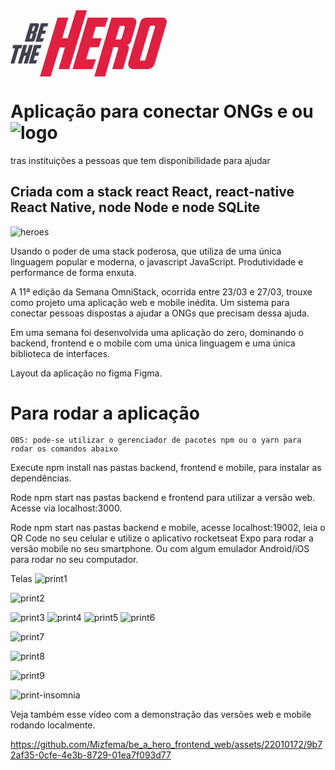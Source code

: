 <svg width="250" height="106" viewBox="0 0 250 106" fill="none" xmlns="http://www.w3.org/2000/svg">
<path d="M93.93 94.2987H76.8668L87.1185 59.4013H78.4493L64.2071 106H47.1439L75.3532 11.6325H92.4163L82.7839 44.7403H91.4531L105.145 0H122.208L93.93 94.2987Z" fill="#E02041"/>
<path d="M123.584 11.6325H156.128L151.243 26.5H136.45L131.084 44.6714H145.945L141.267 59.3325H126.749L121.038 78.5364H136.863L131.152 94.2299H99.2278L123.584 11.6325Z" fill="#E02041"/>
<path d="M151.312 106H134.111L161.563 11.6325H192.8C196.515 11.6325 198.992 12.6649 200.299 14.7987C201.607 16.9325 201.813 19.3416 200.988 22.0948L192.731 50.1779C192.318 51.4169 191.561 52.5182 190.392 53.5507C189.222 54.5831 187.571 55.0649 185.438 55.0649C186.745 55.2714 187.846 56.0974 188.741 57.5429C189.635 58.9883 189.635 61.1909 188.741 64.1507L179.865 94.2987H162.733L172.228 61.8792C172.434 61.1909 172.503 60.5714 172.297 59.952C172.09 59.3325 171.471 59.0571 170.439 59.0571H164.728L151.312 106ZM174.154 46.874C174.98 46.874 175.737 46.6675 176.494 46.2546C177.182 45.8416 177.732 45.0156 178.145 43.7078L182.686 28.3584C183.374 26.087 182.479 24.9169 180.071 24.9169H174.705L168.237 46.874H174.154Z" fill="#E02041"/>
<path d="M242.957 11.6325C245.641 11.6325 247.567 12.5961 248.806 14.5234C250.044 16.4507 250.319 18.6533 249.631 21.0623L230.642 85.5572C229.61 88.9987 227.821 91.2701 225.344 92.5091C222.867 93.7481 220.184 94.2987 217.363 94.2987H196.997C195.552 94.2987 194.245 94.0234 193.006 93.5416C191.768 93.0598 190.805 92.3026 189.979 91.339C189.153 90.3753 188.672 89.1364 188.397 87.7598C188.121 86.3831 188.259 84.8 188.809 83.0104L207.455 19.6857C208.074 17.2766 209.313 15.2805 211.17 13.8351C213.028 12.3896 215.367 11.6325 218.188 11.6325H242.957ZM225.069 24.9169C224.243 24.9169 223.624 25.1234 223.28 25.4675C222.867 25.8805 222.661 26.3623 222.454 26.913L207.249 78.3987C206.836 79.7753 207.386 80.4637 208.831 80.4637H213.235C214.679 80.4637 215.574 79.7753 215.987 78.3987L231.123 26.9818C231.467 25.5364 230.917 24.8481 229.403 24.8481H225.069V24.9169Z" fill="#E02041"/>
<path d="M31.443 20.6494H42.5203C43.9652 20.6494 44.8596 21.0624 45.2724 21.8195C45.6853 22.5766 45.7541 23.4714 45.4788 24.5727L42.8643 33.5208C42.7267 34.0714 42.3827 34.5533 41.8323 34.9663C41.2819 35.4481 40.4562 35.5857 39.4242 35.5857C39.9746 35.5857 40.3874 35.7234 40.6626 35.9299C41.0067 36.1364 41.2131 36.4117 41.3507 36.7559C41.4883 37.1 41.5571 37.4442 41.5571 37.8572C41.5571 38.2701 41.4883 38.6831 41.4195 39.0273L38.9426 47.2182C38.6673 48.1818 38.1169 48.939 37.4289 49.4896C36.7409 50.0403 35.64 50.3156 34.3328 50.3156H22.705L31.443 20.6494ZM32.5439 45.4286C32.8191 45.4286 33.0943 45.3598 33.3007 45.2909C33.5071 45.1533 33.7135 44.8779 33.8511 44.465L35.64 38.4766C35.7776 38.0637 35.7776 37.7883 35.64 37.513C35.5024 37.2377 35.2272 37.1688 34.8144 37.1688H32.8879L30.411 45.4974H32.5439V45.4286ZM35.9152 33.1766C36.328 33.1766 36.6721 33.1078 36.8785 32.9701C37.0849 32.8325 37.2913 32.5572 37.4289 32.0753L39.0114 26.7065C39.149 26.2935 39.149 26.0182 39.0802 25.8117C38.9426 25.6052 38.6673 25.4675 38.2545 25.4675H36.2592L33.9887 33.1766H35.9152Z" fill="#41414D"/>
<path d="M48.7812 20.6494H60.4777L58.8952 26.0182H53.391L51.4645 32.5572H56.8311L55.2487 37.8572H49.882L47.8179 44.7403H53.5286L51.4645 50.3844H40.0432L48.7812 20.6494Z" fill="#41414D"/>
<path d="M18.9897 55.5468L17.4072 60.9156H13.2102L6.12347 85.213H0L7.22432 60.8468H2.95853L4.541 55.4779H18.9897V55.5468Z" fill="#41414D"/>
<path d="M27.3149 85.213H21.1915L24.838 72.6858H21.7419L18.0265 85.213H11.903L20.641 55.5468H26.7645L23.3244 67.4546H26.4205L29.9295 55.5468H36.0529L27.3149 85.213Z" fill="#41414D"/>
<path d="M37.9794 55.5468H49.6759L48.0934 60.9156H42.5892L40.6627 67.4546H46.0293L44.4469 72.7546H39.0802L37.0161 79.6377H42.7268L40.6627 85.2819H29.2414L37.9794 55.5468Z" fill="#41414D"/>
</svg>

##
# Aplicação para conectar ONGs e ou![logo](https://github.com/Mizfema/be_a_hero_frontend_web/assets/22010172/82cef747-47ad-4c65-b9b6-a0310590e520)
tras instituições a pessoas que tem disponibilidade para ajudar 


## Criada com a stack react React, react-native React Native, node Node e node SQLite
![heroes](https://github.com/Mizfema/be_a_hero_frontend_web/assets/22010172/350efa1d-d242-4c96-99a1-7b14829189b0)

Usando o poder de uma stack poderosa, que utiliza de uma única linguagem popular e moderna, o javascript JavaScript.
Produtividade e performance de forma enxuta.

A 11ª edição da Semana OmniStack, ocorrida entre 23/03 e 27/03, trouxe como projeto uma aplicação web e mobile inédita. Um sistema para conectar pessoas dispostas a ajudar a ONGs que precisam dessa ajuda.

Em uma semana foi desenvolvida uma aplicação do zero, dominando o backend, frontend e o mobile com uma única linguagem e uma única biblioteca de interfaces.

Layout da aplicação no figma Figma.

# Para rodar a aplicação
```` OBS: pode-se utilizar o gerenciador de pacotes npm ou o yarn para rodar os comandos abaixo ````

Execute npm install nas pastas backend, frontend e mobile, para instalar as dependências.

Rode npm start nas pastas backend e frontend para utilizar a versão web. Acesse via localhost:3000.

Rode npm start nas pastas backend e mobile, acesse localhost:19002, leia o QR Code no seu celular e utilize o aplicativo rocketseat Expo para rodar a versão mobile no seu smartphone. Ou com algum emulador Android/iOS para rodar no seu computador.

Telas
![print1](https://github.com/Mizfema/be_a_hero_frontend_web/assets/22010172/d58ab3ad-0ce3-467c-b009-c85404879031)

![print2](https://github.com/Mizfema/be_a_hero_frontend_web/assets/22010172/59b9d72f-0c3a-45ec-94a1-120f1e169158)

![print3](https://github.com/Mizfema/be_a_hero_frontend_web/assets/22010172/792f1399-db88-4517-99b3-9e25459f781b)
![print4](https://github.com/Mizfema/be_a_hero_frontend_web/assets/22010172/47606262-81ed-4d25-aa31-4655f05d248a)
![print5](https://github.com/Mizfema/be_a_hero_frontend_web/assets/22010172/1ceff526-75ef-4683-8d20-7d9e6fb1778b)
![print6](https://github.com/Mizfema/be_a_hero_frontend_web/assets/22010172/ebcad90c-57fa-4b6a-aa4b-2502e5dea184)


![print7](https://github.com/Mizfema/be_a_hero_frontend_web/assets/22010172/28295996-ca41-4f66-abef-927a94677f0c)


![print8](https://github.com/Mizfema/be_a_hero_frontend_web/assets/22010172/e28e3c80-3d11-489c-a177-9108811167e7)


![print9](https://github.com/Mizfema/be_a_hero_frontend_web/assets/22010172/c7b50628-facf-42c0-bd7d-30e2b2add164)

![print-insomnia](https://github.com/Mizfema/be_a_hero_frontend_web/assets/22010172/d09a0086-d720-4013-bfbe-6350d02d9d44)




Veja também esse vídeo com a demonstração das versões web e mobile rodando localmente.



https://github.com/Mizfema/be_a_hero_frontend_web/assets/22010172/9b72af35-0cfe-4e3b-8729-01ea7f093d77

